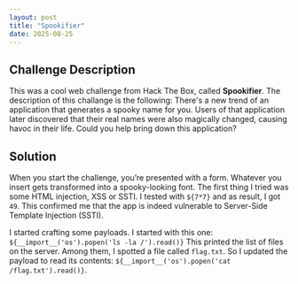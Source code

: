```yaml
---
layout: post
title: "Spookifier"
date: 2025-08-25
---
```


## Challenge Description
This was a cool web challenge from Hack The Box, called **Spookifier**. The description of this challange is the following: There's a new trend of an application that generates a spooky name for you. Users of that application later discovered that their real names were also magically changed, causing havoc in their life. Could you help bring down this application?

## Solution
When you start the challenge, you’re presented with a form. Whatever you insert gets transformed into a spooky-looking font. The first thing I tried was some HTML injection, XSS or SSTI. I tested with `${7*7}` and as result, I got `49`. This confirmed me that the app is indeed vulnerable to Server-Side Template Injection (SSTI).

I started crafting some payloads. I started with this one: `${__import__('os').popen('ls -la /').read()}`
This printed the list of files on the server. Among them, I spotted a file called `flag.txt`.
So I updated the payload to read its contents: `${__import__('os').popen('cat /flag.txt').read()}`.



